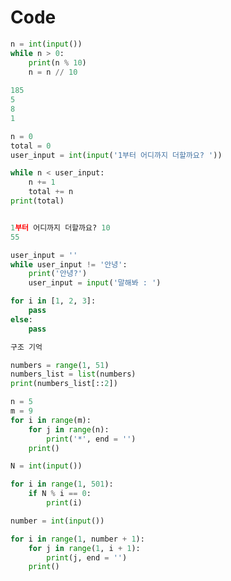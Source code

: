 # Code



```python
n = int(input())
while n > 0:
    print(n % 10)
    n = n // 10
    
185
5
8
1    
```



```python
n = 0
total = 0
user_input = int(input('1부터 어디까지 더할까요? '))

while n < user_input:
    n += 1
    total += n
print(total)


1부터 어디까지 더할까요? 10
55
```



```python
user_input = ''
while user_input != '안녕':
    print('안녕?')
    user_input = input('말해봐 : ')
```



```python
for i in [1, 2, 3]:
    pass
else:
    pass

구조 기억
```



```python
numbers = range(1, 51)
numbers_list = list(numbers)
print(numbers_list[::2])
```



```python
n = 5
m = 9
for i in range(m):
    for j in range(n):
        print('*', end = '')
    print()
```



```python
N = int(input())

for i in range(1, 501):
    if N % i == 0:
        print(i)
```



```python
number = int(input())

for i in range(1, number + 1):
    for j in range(1, i + 1):
        print(j, end = '')
    print()
```

